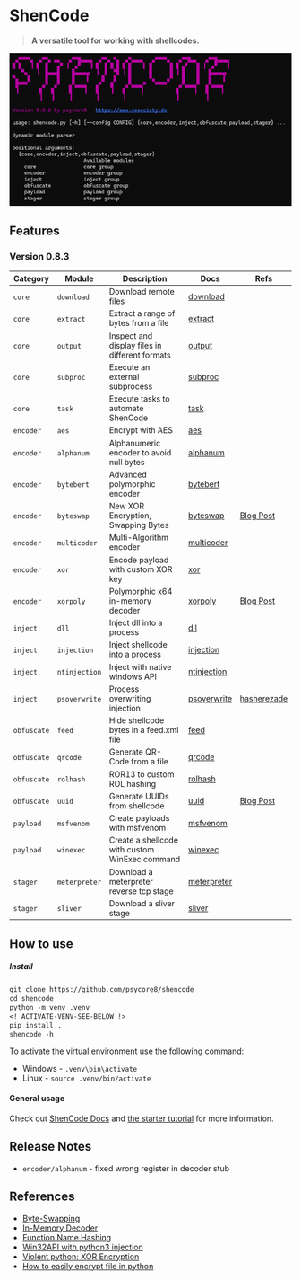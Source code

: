 # ShenCode

> **A versatile tool for working with shellcodes.**

![](shencode-082.png)

## Features

### Version 0.8.3

| Category    | Module        | Description                                    | Docs                                                                      | Refs                                                                                                      |
| ----------- | ------------- | ---------------------------------------------- | ------------------------------------------------------------------------- | --------------------------------------------------------------------------------------------------------- |
| `core`      | `download`    | Download remote files                          | [download](https://www.heckhausen.it/shencode/wiki/core/download)         |                                                                                                           |
| `core`      | `extract`     | Extract a range of bytes from a file           | [extract](https://www.heckhausen.it/shencode/wiki/core/extract)           |                                                                                                           |
| `core`      | `output`      | Inspect and display files in different formats | [output](https://www.heckhausen.it/shencode/wiki/core/output)             |                                                                                                           |
| `core`      | `subproc`     | Execute an external subprocess                 | [subproc](https://www.heckhausen.it/shencode/wiki/core/subproc)           |                                                                                                           |
| `core`      | `task`        | Execute tasks to automate ShenCode             | [task](https://www.heckhausen.it/shencode/wiki/core/task)                 |                                                                                                           |
| `encoder`   | `aes`         | Encrypt with AES                               | [aes](https://www.heckhausen.it/shencode/wiki/encoder/aes)                |                                                                                                           |
| `encoder`   | `alphanum`    | Alphanumeric encoder to avoid null bytes       | [alphanum](https://www.heckhausen.it/shencode/wiki/encoder/alphanum)      |                                                                                                           |
| `encoder`   | `bytebert`    | Advanced polymorphic encoder                   | [bytebert](https://www.heckhausen.it/shencode/wiki/encoder/bytebert)      |                                                                                                           |
| `encoder`   | `byteswap`    | New XOR Encryption, Swapping Bytes             | [byteswap](https://www.heckhausen.it/shencode/wiki/encoder/byteswap)      | [Blog Post](https://www.nosociety.de/en:it-security:blog:obfuscation_byteswapping)                        |
| `encoder`   | `multicoder`  | Multi-Algorithm encoder                        | [multicoder](https://www.heckhausen.it/shencode/wiki/encoder/multicoder)  |                                                                                                           |
| `encoder`   | `xor`         | Encode payload with custom XOR key             | [xor](https://www.heckhausen.it/shencode/wiki/encoder/xor)                |                                                                                                           |
| `encoder`   | `xorpoly`     | Polymorphic x64 in-memory decoder              | [xorpoly](https://www.heckhausen.it/shencode/wiki/encoder/xorpoly)        | [Blog Post](https://www.nosociety.de/en:it-security:blog:obfuscation_polymorphic_in_memory_decoder)       |
| `inject`    | `dll`         | Inject dll into a process                      | [dll](https://www.heckhausen.it/shencode/wiki/inject/dll)                 |                                                                                                           |
| `inject`    | `injection`   | Inject shellcode into a process                | [injection](https://www.heckhausen.it/shencode/wiki/inject/injection)     |                                                                                                           |
| `inject`    | `ntinjection` | Inject with native windows API                 | [ntinjection](https://www.heckhausen.it/shencode/wiki/inject/ntinjection) |                                                                                                           |
| `inject`    | `psoverwrite` | Process overwriting injection                  | [psoverwrite](https://www.heckhausen.it/shencode/wiki/inject/psoverwrite) | [hasherezade](https://github.com/hasherezade/process_overwriting)                                         |
| `obfuscate` | `feed`        | Hide shellcode bytes in a feed.xml file        | [feed](https://www.heckhausen.it/shencode/wiki/obfuscate/feed)            |                                                                                                           |
| `obfuscate` | `qrcode`      | Generate QR-Code from a file                   | [qrcode](https://www.heckhausen.it/shencode/wiki/obfuscate/qrcode)        |                                                                                                           |
| `obfuscate` | `rolhash`     | ROR13 to custom ROL hashing                    | [rolhash](https://www.heckhausen.it/shencode/wiki/obfuscate/rolhash)      |                                                                                                           |
| `obfuscate` | `uuid`        | Generate UUIDs from shellcode                  | [uuid](https://www.heckhausen.it/shencode/wiki/obfuscate/uuid)            | [Blog Post](https://www.nosociety.de/en:it-security:blog:obfuscation_shellcode_als_uuids_tarnen_-_teil_1) |
| `payload`   | `msfvenom`    | Create payloads with msfvenom                  | [msfvenom](https://www.heckhausen.it/shencode/wiki/payload/msfvenom)      |                                                                                                           |
| `payload`   | `winexec`     | Create a shellcode with custom WinExec command | [winexec](https://www.heckhausen.it/shencode/wiki/payload/winexec)        |                                                                                                           |
| `stager`    | `meterpreter` | Download a meterpreter reverse tcp stage       | [meterpreter](https://www.heckhausen.it/shencode/wiki/stager/meterpreter) |                                                                                                           |
| `stager`    | `sliver`      | Download  a sliver stage                       | [sliver](https://www.heckhausen.it/shencode/wiki/stager/sliver)           |                                                                                                           |

## How to use

##### Install

```shell
git clone https://github.com/psycore8/shencode
cd shencode
python -m venv .venv
<! ACTIVATE-VENV-SEE-BELOW !>
pip install .
shencode -h
```

To activate the virtual environment use the following command:

- Windows - `.venv\bin\activate`
- Linux - `source .venv/bin/activate`

#### General usage

Check out [ShenCode Docs](https://heckhausen.it/shencode/wiki/) and [the starter tutorial](https://heckhausen.it/shencode/wiki/getting-started) for more information.

## Release Notes

- `encoder/alphanum` - fixed wrong register in decoder stub

## References

- [Byte-Swapping](https://www.nosociety.de/en:it-security:blog:obfuscation_byteswapping)
- [In-Memory Decoder](https://www.nosociety.de/en:it-security:blog:obfuscation_polymorphic_in_memory_decoder)
- [Function Name Hashing](https://www.bordergate.co.uk/function-name-hashing/)
- [Win32API with python3 injection](https://systemweakness.com/win32api-with-python3-part-iii-injection-6dd3c1b99c90)
- [Violent python: XOR Encryption](https://samsclass.info/124/proj14/VPxor.htm)
- [How to easily encrypt file in python](https://www.stackzero.net/how-to-easily-encrypt-file-in-python/)
